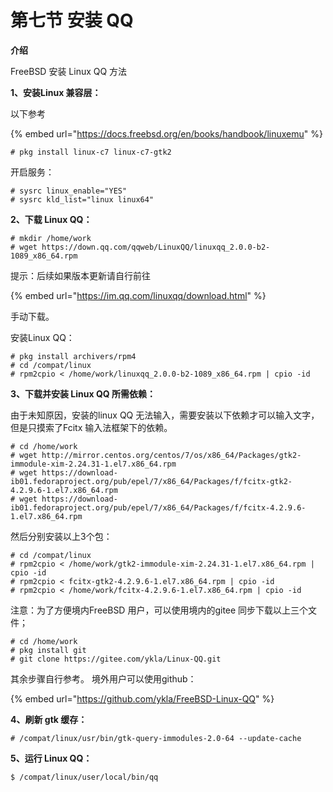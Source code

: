 # 第七节 安装 QQ

**介绍**

FreeBSD 安装 Linux QQ 方法

**1、安装Linux 兼容层：**

以下参考

{% embed url="https://docs.freebsd.org/en/books/handbook/linuxemu" %}

`# pkg install linux-c7 linux-c7-gtk2`

开启服务：

```
# sysrc linux_enable="YES"
# sysrc kld_list="linux linux64"
```

**2、下载 Linux QQ：**

```
# mkdir /home/work
# wget https://down.qq.com/qqweb/LinuxQQ/linuxqq_2.0.0-b2-1089_x86_64.rpm
```

提示：后续如果版本更新请自行前往

{% embed url="https://im.qq.com/linuxqq/download.html" %}

手动下载。

安装Linux QQ：

```
# pkg install archivers/rpm4
# cd /compat/linux
# rpm2cpio < /home/work/linuxqq_2.0.0-b2-1089_x86_64.rpm | cpio -id
```

**3、下载并安装 Linux QQ 所需依赖：**

由于未知原因，安装的linux QQ 无法输入，需要安装以下依赖才可以输入文字，但是只摸索了Fcitx 输入法框架下的依赖。

```
# cd /home/work
# wget http://mirror.centos.org/centos/7/os/x86_64/Packages/gtk2-immodule-xim-2.24.31-1.el7.x86_64.rpm
# wget https://download-ib01.fedoraproject.org/pub/epel/7/x86_64/Packages/f/fcitx-gtk2-4.2.9.6-1.el7.x86_64.rpm
# wget https://download-ib01.fedoraproject.org/pub/epel/7/x86_64/Packages/f/fcitx-4.2.9.6-1.el7.x86_64.rpm
```

然后分别安装以上3个包：

```
# cd /compat/linux
# rpm2cpio < /home/work/gtk2-immodule-xim-2.24.31-1.el7.x86_64.rpm | cpio -id
# rpm2cpio < fcitx-gtk2-4.2.9.6-1.el7.x86_64.rpm | cpio -id
# rpm2cpio < /home/work/fcitx-4.2.9.6-1.el7.x86_64.rpm | cpio -id
```

注意：为了方便境内FreeBSD 用户，可以使用境内的gitee 同步下载以上三个文件；

```
# cd /home/work
# pkg install git
# git clone https://gitee.com/ykla/Linux-QQ.git
```

其余步骤自行参考。 境外用户可以使用github：

{% embed url="https://github.com/ykla/FreeBSD-Linux-QQ" %}

**4、刷新 gtk 缓存：**

`# /compat/linux/usr/bin/gtk-query-immodules-2.0-64 --update-cache`

**5、运行 Linux QQ：**

`$ /compat/linux/user/local/bin/qq`
